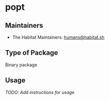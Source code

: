 # popt

## Maintainers

* The Habitat Maintainers: <humans@habitat.sh>

## Type of Package

Binary package

## Usage

*TODO: Add instructions for usage*
